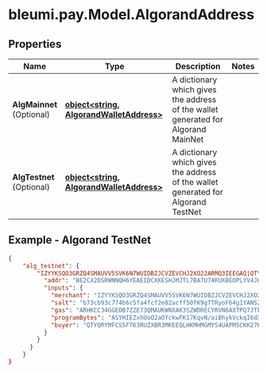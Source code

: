 # bleumi.pay.Model.AlgorandAddress

## Properties

Name | Type | Description | Notes
------------ | ------------- | ------------- | -------------
**AlgMainnet** <br>(Optional)| [**object&lt;string, AlgorandWalletAddress&gt;**](AlgorandWalletAddress.md) | A dictionary which gives the address of the wallet generated for Algorand MainNet | 
**AlgTestnet** <br>(Optional)| [**object&lt;string, AlgorandWalletAddress&gt;**](AlgorandWalletAddress.md) | A dictionary which gives the address of the wallet generated for Algorand TestNet |

## Example - Algorand TestNet

```json
{
    "alg_testnet": {
        "IZYYKSQO3GRZQ4SMAUVV5SVK6N7WUIDBZJCVZEVCHJ2XO22ARMQ3IEEGAQ|QTYQRYMFCS5FT63RUZXBR3MKEEQLHKMHMGMYS4UAPM5CKK27KELGP62QUY": {
          "addr": "BE2CX2DSRWNNQH6YEAEIDCXKESHJMJTL7BA7U74RUXBEOPLYV4JQA26XXI",
          "inputs": {
            "merchant": "IZYYKSQO3GRZQ4SMAUVV5SVK6N7WUIDBZJCVZEVCHJ2XO22ARMQ3IEEGAQ",
            "salt": "b73cb93c774b6c5fa4fcf2e02acff50fK9gTTRyoF64g1YANSZcydHjzXbRyfCPQNxpDIBegczRdb6Oosfr18g==",
            "gas": "ARHKCC34GGEDB7ZZE73QMAUKWNXAK3SZWDRECYRVN6AXTPQ7JTFSRDEYCI",
            "programBytes": "ASYHIEZxhUoO2aOYckwFK17KqvN/aiBhykVckqI6dXdrQIshIITxCOGFFLpZ+3GmbhjtiiEgs6mHYZmJcoB7OiUrX1EWIAAAAAAAAAAAAAAAAAAAAAAAAAAAAAAAAAAAAAAAAAAAIAROoQt8MYgw/zkn9wYCirNuBW5ZsOJBYjVvgXm+H0zLA3BheQVheGZlciDb1gr1RfLUa+ziM7438kcaEMopE3DXemdxEpiWWKhvkzEHKBIxBykSETEJKhIxCSgSMQkpEhExCSsSEREQMQ8nBBIQMRQoEjEUKRIRMRUqEjEVKBIxFSkSEREQMQ8nBRIQETEFAScGEhAxFDEAEhE=",
            "buyer": "QTYQRYMFCS5FT63RUZXBR3MKEEQLHKMHMGMYS4UAPM5CKK27KELGP62QUY"
          }
        }
      }
    }
}
```
